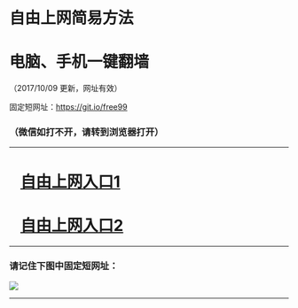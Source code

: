 ﻿# 自由上网简易方法

# 电脑、手机一键翻墙

（2017/10/09 更新，网址有效）

固定短网址：https://git.io/free99

### （微信如打不开，请转到浏览器打开）


***





# &nbsp;&nbsp; <a href="http://ft871112115.fwq-tz-1001.info/fwqtz01.html?t=100900112481 " target="_blank">自由上网入口1</a>
# &nbsp;&nbsp; <a href="http://ft35261887.fwq-tz-1002.info/fwqtz02.html?t=100900121603 " target="_blank">自由上网入口2</a>
***

### 请记住下图中固定短网址：

<img src="https://s3-us-west-2.amazonaws.com/fwq-1001/yjfq-20170905okok.png" /> 


***

